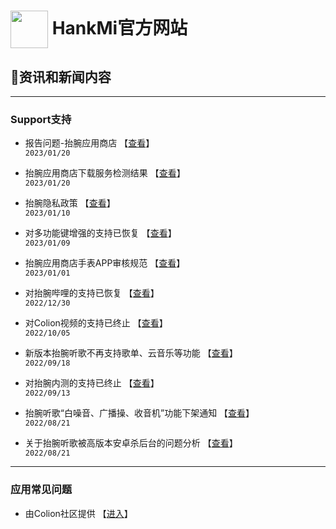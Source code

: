 # [<img src="favicon.ico" width="60" height="60" align="center" />](https://www.hankmi.com) HankMi官方网站
## 📰资讯和新闻内容

***
  
### Support支持

* 报告问题-抬腕应用商店 【[查看](https://www.hankmi.com/support/report_appstore)】  
`2023/01/20`  

* 抬腕应用商店下载服务检测结果 【[查看](https://www.hankmi.com/support/appstore_network)】  
`2023/01/20`  

* 抬腕隐私政策 【[查看](https://www.hankmi.com/support/privacy)】  
`2023/01/10`  

* 对多功能键增强的支持已恢复 【[查看](https://www.hankmi.com/support/news_2301091309)】  
`2023/01/09`  

* 抬腕应用商店手表APP审核规范 【[查看](https://www.hankmi.com/support/appstoredistribute)】  
`2023/01/01`  
  
* 对抬腕哔哩的支持已恢复 【[查看](https://www.hankmi.com/download/wearbili)】  
`2022/12/30`  
  
* 对Colion视频的支持已终止 【[查看](support/Offline_Mobilemedia.md)】  
`2022/10/05`  
  
* 新版本抬腕听歌不再支持歌单、云音乐等功能 【[查看](support/Wearmusic_220918.md)】  
`2022/09/18`  
  
* 对抬腕内测的支持已终止 【[查看](support/Offline_Wearbeta.md)】  
`2022/09/13`  
  
* 抬腕听歌“白噪音、广播操、收音机”功能下架通知 【[查看](support/Offline_White_noise.md)】  
`2022/08/21`  
  
* 关于抬腕听歌被高版本安卓杀后台的问题分析 【[查看](support/killed_WearMusic.md)】  
`2022/08/21`  
  
***

### 应用常见问题
* 由Colion社区提供 【[进入](https://support.qq.com/products/350783/faqs-more)】
